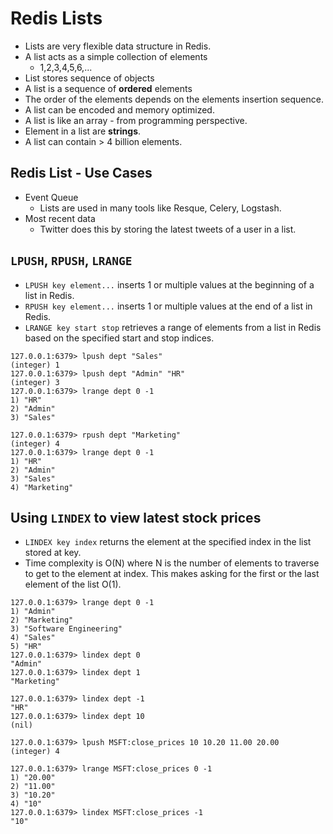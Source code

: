 # Redis Lists

- Lists are very flexible data structure in Redis.
- A list acts as a simple collection of elements
    - 1,2,3,4,5,6,...
- List stores sequence of objects
- A list is a sequence of **ordered** elements
- The order of the elements depends on the elements insertion sequence.
- A list can be encoded and memory optimized.
- A list is like an array - from programming perspective.
- Element in a list are **strings**.
- A list can contain > 4 billion elements.

## Redis List - Use Cases

- Event Queue
    - Lists are used in many tools like Resque, Celery, Logstash.
- Most recent data
    - Twitter does this by storing the latest tweets of a user in a list.

## `LPUSH`, `RPUSH`, `LRANGE`

- `LPUSH key element...` inserts 1 or multiple values at the beginning of a list in Redis.
- `RPUSH key element...` inserts 1 or multiple values at the end of a list in Redis.
- `LRANGE key start stop` retrieves a range of elements from a list in Redis based on the specified start and stop indices.

```
127.0.0.1:6379> lpush dept "Sales"
(integer) 1
127.0.0.1:6379> lpush dept "Admin" "HR"
(integer) 3
127.0.0.1:6379> lrange dept 0 -1
1) "HR"
2) "Admin"
3) "Sales"

127.0.0.1:6379> rpush dept "Marketing"
(integer) 4
127.0.0.1:6379> lrange dept 0 -1
1) "HR"
2) "Admin"
3) "Sales"
4) "Marketing"
```

## Using `LINDEX` to view latest stock prices

- `LINDEX key index` returns the element at the specified index in the list stored at key.
- Time complexity is O(N) where N is the number of elements to traverse to get to the element at index. This makes asking for the first or the last element of the list O(1).

```
127.0.0.1:6379> lrange dept 0 -1
1) "Admin"
2) "Marketing"
3) "Software Engineering"
4) "Sales"
5) "HR"
127.0.0.1:6379> lindex dept 0
"Admin"
127.0.0.1:6379> lindex dept 1
"Marketing"

127.0.0.1:6379> lindex dept -1
"HR"
127.0.0.1:6379> lindex dept 10
(nil)
```

```
127.0.0.1:6379> lpush MSFT:close_prices 10 10.20 11.00 20.00
(integer) 4

127.0.0.1:6379> lrange MSFT:close_prices 0 -1
1) "20.00"
2) "11.00"
3) "10.20"
4) "10"
127.0.0.1:6379> lindex MSFT:close_prices -1
"10"
```